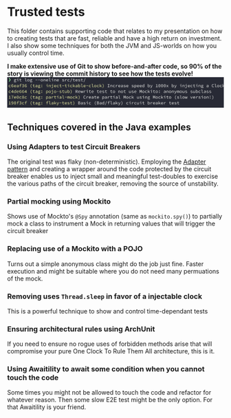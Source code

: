 # Trusted tests

This folder contains supporting code that relates to my presentation on how to creating tests that are fast, reliable and have a high return on investment. I also show some techniques for both the JVM and JS-worlds on how you usually control time.

**I make extensive use of Git to show before-and-after code, so 90% of the story is viewing the commit history to see how the tests evolve!**
![git-log-incremental.png](.assets/git-log-incremental.png)

## Techniques covered in the Java examples

### Using Adapters to test Circuit Breakers
The original test was flaky (non-deterministic). Employing the [Adapter pattern](https://refactoring.guru/design-patterns/adapter) and creating a wrapper around the code protected by the circuit breaker enables us to inject small and meaningful test-doubles to exercise the various paths of the circuit breaker, removing the source of unstability.

### Partial mocking using Mockito
Shows use of Mockto's `@Spy` annotation (same as `mockito.spy()`) to partially mock a class to instrument a Mock in returning values that will trigger the circuit breaker

### Replacing use of a Mockito with a POJO
Turns out a simple anonymous class might do the job just fine. Faster execution and might be suitable where you do not need many permuations of the mock.

### Removing uses `Thread.sleep` in favor of a injectable clock
This is a powerful technique to show and control time-dependant tests

### Ensuring architectural rules using ArchUnit
If you need to ensure no rogue uses of forbidden methods arise that will
compromise your pure One Clock To Rule Them All architecture, this is it.

### Using Awaitility to await some condition when you cannot touch the code
Some times you might not be allowed to touch the code and refactor for
whatever reason. Then some slow E2E test might be the only option. For that
Awaitility is your friend.